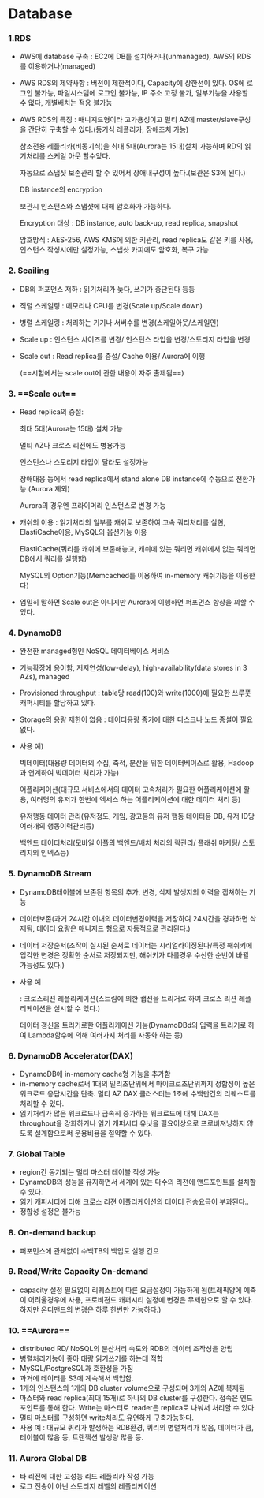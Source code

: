 # Database

### 

### 1.RDS

- AWS에 database 구축 : EC2에 DB를 설치하거나(unmanaged), AWS의 RDS를 이용하거나(managed)

- AWS RDS의 제약사항 : 버전이 제한적이다, Capacity에 상한선이 있다. OS에 로그인 불가능, 파일시스템에 로그인 불가능, IP 주소 고정 불가, 일부기능을 사용할 수 없다, 개별배치는 적용 불가능

- AWS RDS의 특징 : 매니지드형이라 고가용성이고 멀티 AZ에 master/slave구성을 간단히 구축할 수 있다.(동기식 레플리카, 장애조치 가능)

  참조전용 레플리카(비동기식)을 최대 5대(Aurora는 15대)설치 가능하며 RD의 읽기처리를 스케일 아웃 할수있다.

  자동으로 스냅샷 보존관리 할 수 있어서 장애내구성이 높다.(보관은 S3에 된다.)

  DB instance의 encryption

  보관시 인스턴스와 스냅샷에 대해 암호화가 가능하다.

  Encryption 대상 : DB instance, auto back-up, read replica, snapshot

  암호방식 : AES-256, AWS KMS에 의한 키관리, read replica도 같은 키를 사용, 인스턴스 작성시에만 설정가능, 스냅샷 카피에도 암호화, 복구 가능



### 2. Scailing

- DB의 퍼포먼스 저하 : 읽기처리가 늦다, 쓰기가 중단된다 등등

- 직렬 스케일링 : 메모리나 CPU를 변경(Scale up/Scale down)

- 병렬 스케일링 : 처리하는 기기나 서버수를 변경(스케일아웃/스케일인)

- Scale up : 인스턴스 사이즈를 변경/ 인스턴스 타입을 변경/스토리지 타입을 변경

- Scale out : Read replica를 증설/ Cache 이용/ Aurora에 이행

  (==시험에서는 scale out에 관한 내용이 자주 출제됨==)



### 3. ==Scale out==

- Read replica의 증설:

  최대 5대(Aurora는 15대) 설치 가능

  멀티 AZ나 크로스 리전에도 병용가능

  인스턴스나 스토리지 타입이 달라도 설정가능

  장애대응 등에서 read replica에서 stand alone DB instance에 수동으로 전환가능 (Aurora 제외)

  Aurora의 경우엔 프라이머리 인스턴스로 변경 가능

- 캐쉬의 이용 : 읽기처리의 일부를 캐쉬로 보존하여 고속 쿼리처리를 실현, ElastiCache이용, MySQL의 옵션기능 이용

  ElastiCache(쿼리를 캐쉬에 보존해놓고, 캐쉬에 있는 쿼리면 캐쉬에서 없는 쿼리면 DB에서 쿼리를 실행함)

  MySQL의 Option기능(Memcached를 이용하여 in-memory 캐쉬기능을 이용한다)

- 엄밀히 말하면 Scale out은 아니지만 Aurora에 이행하면 퍼포먼스 향상을 꾀할 수 있다.



### 4. DynamoDB

- 완전한 managed형인 NoSQL 데이터베이스 서비스

- 기능확장에 용이함, 저지연성(low-delay), high-availability(data stores in 3 AZs), managed

- Provisioned throughput : table당 read(100)와 write(1000)에 필요한 쓰루풋 캐퍼시티를 할당하고 있다.

- Storage의 용량 제한이 없음 : 데이터용량 증가에 대한 디스크나 노드 증설이 필요 없다.

- 사용 예)

  빅데이터(대용량 데이터의 수집, 축적, 분산을 위한 데이터베이스로 활용, Hadoop과 연계하여 빅데이터 처리가 가능)

  어플리케이션(대규모 서비스에서의 데이터 고속처리가 필요한 어플리케이션에 활용, 여러명의 유저가 한번에 엑세스 하는 어플리케이션에 대한 데이터 처리 등)

  유저행동 데이터 관리(유저정도, 게임, 광고등의 유저 행동 데이터용 DB, 유저 ID당 여러개의 행동이력관리등)

  백엔드 데이터처리(모바일 어플의 백엔드/배치 처리의 락관리/ 플래쉬 마케팅/ 스토리지의 인덱스등)



### 5. DynamoDB Stream

- DynamoDB테이블에 보존된 항목의 추가, 변경, 삭제 발생지의 이력을 캡쳐하는 기능

- 데이터보존(과거 24시간 이내의 데이터변경이력을 저장하여 24시간을 경과하면 삭제됨, 데이터 요량은 매니지드 형으로 자동적으로 관리된다.)

- 데이터 저장순서(조작이 실시된 순서로 데이터는 시리얼라이징된다/특정 해쉬키에 입각한 변경은 정확한 순서로 저장되지만, 해쉬키가 다를경우 수신한 순번이 바뀔 가능성도 있다.)

- 사용 예

  : 크로스리젼 레플리케이션(스트림에 의한 캡션을 트리거로 하여 크로스 리젼 레플리케이션을 실시할 수 있다.)

  데이터 갱신을 트리거로한 어플리케이션 기능(DynamoDBd의 입력을 트리거로 하여 Lambda함수에 의해 여러가지 처리를 자동화 하는 등)

  

### 6. DynamoDB Accelerator(DAX)

- DynamoDB에 in-memory cache형 기능을 추가함
- in-memory cache로써 1대의 밀리초단위에서 마이크로초단위까지 정합성이 높은 워크로드 응답시간을 단축. 멀티 AZ DAX 클러스터는 1초에 수백만건의 리퀘스트를 처리할 수 있다.
- 읽기처리가 많은 워크로드나 급속히 증가하는 워크로드에 대해 DAX는 throughput을 강화하거나 읽기 캐퍼시티 유닛을 필요이상으로 프로비져닝하지 않도록 설계함으로써 운용비용을 절약할 수 있다.



### 7. Global Table

- region간 동기되는 멀티 마스터 테이블 작성 가능
- DynamoDB의 성능을 유지하면서 세계에 있는 다수의 리젼에 앤드포인트를 설치할 수 있다.
- 읽기 캐퍼시티에 더해 크로스 리젼 어플리케이션의 데이터 전송요금이 부과된다..
- 정합성 설정은 불가능

### 

### 8. On-demand backup

- 퍼포먼스에 관계없이 수백TB의 백업도 실행 간으



### 9. Read/Write Capacity On-demand

- capacity 설정 필요없이 리퀘스트에 따른 요금설정이 가능하게 됨(트래픽양에 예측이 어려울경우에 사용, 프로비젼드 캐퍼시티 설정에 변경은 무제한으로 할 수 있다. 하지만 온디맨드의 변경은 하루 한번만 가능하다.)

  

### 10. ==Aurora==

- distributed RD/ NoSQL의 분산처리 속도와 RDB의 데이터 조작성을 양립
- 병렬처리기능이 좋아 대량 읽기쓰기를 하는데 적합
- MySQL/PostgreSQL과 호환성을 가짐
- 과거에 데이터를 S3에 계속해서 백업함.
- 1개의 인스턴스와 1개의 DB cluster volume으로 구성되며 3개의 AZ에 복제됨
- 마스터와 read replica(최대 15개)로 하나의 DB cluster를 구성한다. 접속은 엔드포인트를 통해 한다. Write는 마스터로 reader은 replica로 나눠서 처리할 수 있다.
- 멀티 마스터를 구성하면 write처리도 유연하게 구축가능하다.
- 사용 예 : 대규모 쿼리가 발생하는 RDB환경, 쿼리의 병렬처리가 많음, 데이터가 큼, 테이블이 많음 등, 트랜잭션 발생량 많음 등.



### 11. Aurora Global DB

- 타 리전에 대한 고성능 리드 레플리카 작성 가능
- 로그 전송이 아닌 스토리지 레벨의 레플리케이션